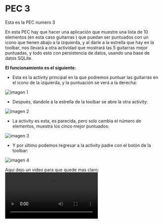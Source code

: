 # PEC 3

Esta es la PEC numero 3

En esta PEC hay que hacer una aplicación que muestre una lista de 10 elementos (en esta caso guitarras ) que puedan ser puntuados con un icono que tienen abajo a la izquierda, y al darle a la estrella que hay en la toolbar, nos llevará a otra actividad que mostrará las 5 guitarras mejor puntuadas, y todo esto con persistencia de datos, usando una base de datos SQLite.

**El funcionamiento es el siguiente:**

- Esta es la activity principal en la que podremos puntuar las guitarras en el icono de la izquierda, y la puntuación se verá a la derecha:

![imagen 1](https://raw.githubusercontent.com/s71x/PEC/main/PEC3/images/1.png)
  
- Después, dandole a la estrella de la toolbar se abre la otra activity:

![imagen 2](https://raw.githubusercontent.com/s71x/PEC/main/PEC3/images/2.png)
  
- La activity es esta, es parecida, pero solo cambia el número de elementos, muestra los cinco mejor puntuados:

![imagen 3](https://raw.githubusercontent.com/s71x/PEC/main/PEC3/images/3.png)

- Y por último podemos regresar a la activity padre con el botón de la toolbar:

![imagen 4](https://raw.githubusercontent.com/s71x/PEC/main/PEC3/images/4.png)

Aquí dejo un video para que quede mas claro: ![video 1](https://raw.githubusercontent.com/s71x/PEC/main/PEC3/video/1.mp4)

